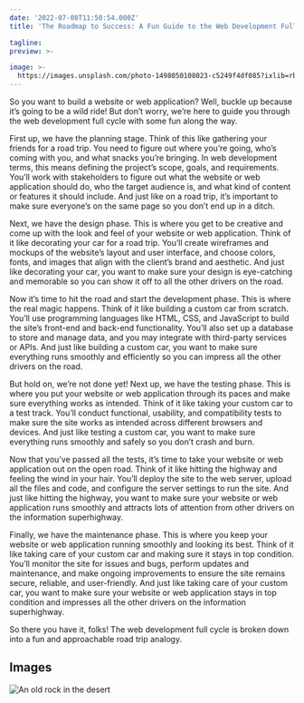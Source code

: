 ```yaml
---
date: '2022-07-08T11:50:54.000Z'
title: 'The Roadmap to Success: A Fun Guide to the Web Development Full Cycle.'

tagline:
preview: >-

image: >-
  https://images.unsplash.com/photo-1498050108023-c5249f4df085?ixlib=rb-4.0.3&ixid=M3wxMjA3fDB8MHxwaG90by1wYWdlfHx8fGVufDB8fHx8fA%3D%3D&auto=format&fit=crop&w=2944&q=80
---
```


So you want to build a website or web application? Well, buckle up because it’s going to be a wild ride! But don’t worry, we’re here to guide you through the web development full cycle with some fun along the way.


First up, we have the planning stage. Think of this like gathering your friends for a road trip. You need to figure out where you’re going, who’s coming with you, and what snacks you’re bringing. In web development terms, this means defining the project’s scope, goals, and requirements. You’ll work with stakeholders to figure out what the website or web application should do, who the target audience is, and what kind of content or features it should include. And just like on a road trip, it’s important to make sure everyone’s on the same page so you don’t end up in a ditch.



Next, we have the design phase. This is where you get to be creative and come up with the look and feel of your website or web application. Think of it like decorating your car for a road trip. You’ll create wireframes and mockups of the website’s layout and user interface, and choose colors, fonts, and images that align with the client’s brand and aesthetic. And just like decorating your car, you want to make sure your design is eye-catching and memorable so you can show it off to all the other drivers on the road.




Now it’s time to hit the road and start the development phase. This is where the real magic happens. Think of it like building a custom car from scratch. You’ll use programming languages like HTML, CSS, and JavaScript to build the site’s front-end and back-end functionality. You’ll also set up a database to store and manage data, and you may integrate with third-party services or APIs. And just like building a custom car, you want to make sure everything runs smoothly and efficiently so you can impress all the other drivers on the road.



But hold on, we’re not done yet! Next up, we have the testing phase. This is where you put your website or web application through its paces and make sure everything works as intended. Think of it like taking your custom car to a test track. You’ll conduct functional, usability, and compatibility tests to make sure the site works as intended across different browsers and devices. And just like testing a custom car, you want to make sure everything runs smoothly and safely so you don’t crash and burn.



Now that you’ve passed all the tests, it’s time to take your website or web application out on the open road. Think of it like hitting the highway and feeling the wind in your hair. You’ll deploy the site to the web server, upload all the files and code, and configure the server settings to run the site. And just like hitting the highway, you want to make sure your website or web application runs smoothly and attracts lots of attention from other drivers on the information superhighway.



Finally, we have the maintenance phase. This is where you keep your website or web application running smoothly and looking its best. Think of it like taking care of your custom car and making sure it stays in top condition. You’ll monitor the site for issues and bugs, perform updates and maintenance, and make ongoing improvements to ensure the site remains secure, reliable, and user-friendly. And just like taking care of your custom car, you want to make sure your website or web application stays in top condition and impresses all the other drivers on the information superhighway.


So there you have it, folks! The web development full cycle is broken down into a fun and approachable road trip analogy.

## Images

![An old rock in the desert](https://images.unsplash.com/photo-1503252947848-7338d3f92f31?ixlib=rb-4.0.3&ixid=M3wxMjA3fDB8MHxwaG90by1wYWdlfHx8fGVufDB8fHx8fA%3D%3D&auto=format&fit=crop&w=2831&q=80)

